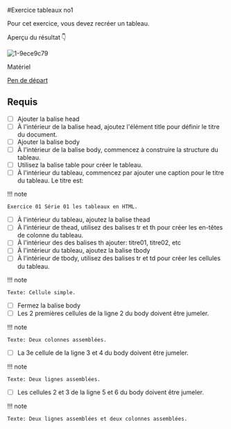 #Exercice tableaux no1

Pour cet exercice, vous devez recréer un tableau.

Aperçu du résultat 👇

![1-9ece9c79](https://github.com/user-attachments/assets/6ca74b5f-92fb-4c08-bc35-d5e86913ed9a)

Matériel

[Pen de départ](https://codepen.io/tim-momo/pen/MWzRMgO)

## Requis


* [ ] Ajouter la balise head
* [ ] À l'intérieur de la balise head, ajoutez l'élément title pour définir le titre du document.
* [ ] Ajouter la balise body
* [ ] À l'intérieur de la balise body, commencez à construire la structure du tableau.
* [ ] Utilisez la balise table pour créer le tableau.
* [ ] À l'intérieur du tableau, commencez par ajouter une caption pour le titre du tableau. Le titre est:

!!! note

    Exercice 01 Série 01 les tableaux en HTML.
    
* [ ] À l'intérieur du tableau, ajoutez la balise thead
* [ ] À l'intérieur de thead, utilisez des balises tr et th pour créer les en-têtes de colonne du tableau.
* [ ] À l'intérieur des des balises th ajouter: titre01, titre02, etc
* [ ] À l'intérieur du tableau, ajoutez la balise tbody
* [ ] À l'intérieur de tbody, utilisez des balises tr et td pour créer les cellules du tableau.

!!! note

    Texte: Cellule simple.

* [ ] Fermez la balise body
* [ ] Les 2 premières cellules de la ligne 2 du body doivent être jumeler.

!!! note

    Texte: Deux colonnes assemblées.
* [ ] La 3e cellule de la ligne 3 et 4 du body doivent être jumeler.

!!! note

    Texte: Deux lignes assemblées.

* [ ] Les cellules 2 et 3 de la ligne 5 et 6 du body doivent être jumeler.

!!! note

    Texte: Deux lignes assemblées et deux colonnes assemblées.
